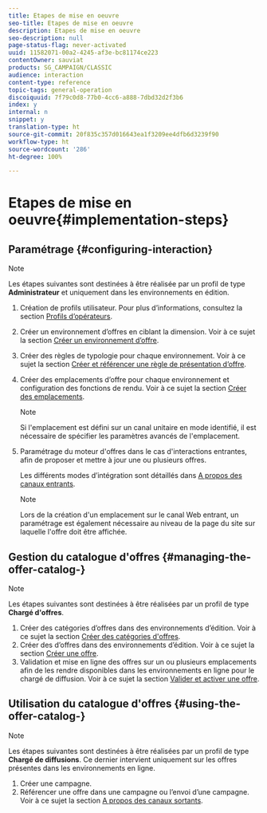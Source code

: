 ```yaml
---
title: Etapes de mise en oeuvre
seo-title: Etapes de mise en oeuvre
description: Etapes de mise en oeuvre
seo-description: null
page-status-flag: never-activated
uuid: 11582071-00a2-4245-af3e-bc81174ce223
contentOwner: sauviat
products: SG_CAMPAIGN/CLASSIC
audience: interaction
content-type: reference
topic-tags: general-operation
discoiquuid: 7f79c0d8-77b0-4cc6-a888-7dbd32d2f3b6
index: y
internal: n
snippet: y
translation-type: ht
source-git-commit: 20f835c357d016643ea1f3209ee4dfb6d3239f90
workflow-type: ht
source-wordcount: '286'
ht-degree: 100%

---
```



# Etapes de mise en oeuvre{#implementation-steps}

## Paramétrage {#configuring-interaction}

>[!NOTE]
>
>Les étapes suivantes sont destinées à être réalisée par un profil de type **Administrateur** et uniquement dans les environnements en édition.

1. Création de profils utilisateur. Pour plus d’informations, consultez la section [Profils d’opérateurs](../../interaction/using/operator-profiles.md).
1. Créer un environnement d’offres en ciblant la dimension. Voir à ce sujet la section [Créer un environnement d’offre](../../interaction/using/live-design-environments.md#creating-an-offer-environment).
1. Créer des règles de typologie pour chaque environnement. Voir à ce sujet la section [Créer et référencer une règle de présentation d’offre](../../interaction/using/managing-offer-presentation.md#creating-and-referencing-an-offer-presentation-rule).
1. Créer des emplacements d’offre pour chaque environnement et configuration des fonctions de rendu. Voir à ce sujet la section [Créer des emplacements](../../interaction/using/creating-offer-spaces.md).

   >[!NOTE]
   >
   >Si l&#39;emplacement est défini sur un canal unitaire en mode identifié, il est nécessaire de spécifier les paramètres avancés de l&#39;emplacement.

1. Paramétrage du moteur d&#39;offres dans le cas d&#39;interactions entrantes, afin de proposer et mettre à jour une ou plusieurs offres.

   Les différents modes d’intégration sont détaillés dans [A propos des canaux entrants](../../interaction/using/about-inbound-channels.md).

   >[!NOTE]
   >
   >Lors de la création d&#39;un emplacement sur le canal Web entrant, un paramétrage est également nécessaire au niveau de la page du site sur laquelle l&#39;offre doit être affichée.

## Gestion du catalogue d&#39;offres {#managing-the-offer-catalog-}

>[!NOTE]
>
>Les étapes suivantes sont destinées à être réalisées par un profil de type **Chargé d&#39;offres**.

1. Créer des catégories d’offres dans des environnements d’édition. Voir à ce sujet la section [Créer des catégories d&#39;offres](../../interaction/using/creating-offer-categories.md).
1. Créer des d’offres dans des environnements d’édition. Voir à ce sujet la section [Créer une offre](../../interaction/using/creating-an-offer.md).
1. Validation et mise en ligne des offres sur un ou plusieurs emplacements afin de les rendre disponibles dans les environnements en ligne pour le chargé de diffusion. Voir à ce sujet la section [Valider et activer une offre](../../interaction/using/approving-and-activating-an-offer.md).

## Utilisation du catalogue d&#39;offres {#using-the-offer-catalog-}

>[!NOTE]
>
>Les étapes suivantes sont destinées à être réalisées par un profil de type **Chargé de diffusions**. Ce dernier intervient uniquement sur les offres présentes dans les environnements en ligne.

1. Créer une campagne.
1. Référencer une offre dans une campagne ou l’envoi d’une campagne. Voir à ce sujet la section [A propos des canaux sortants](../../interaction/using/about-outbound-channels.md).

